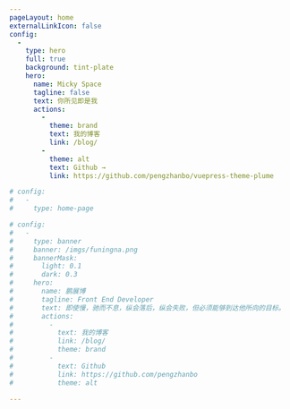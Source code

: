 ```yaml
---
pageLayout: home
externalLinkIcon: false
config:
  -
    type: hero
    full: true
    background: tint-plate
    hero:
      name: Micky Space
      tagline: false
      text: 你所见即是我
      actions:
        -
          theme: brand
          text: 我的博客
          link: /blog/
        -
          theme: alt
          text: Github →
          link: https://github.com/pengzhanbo/vuepress-theme-plume

# config:
#   -
#     type: home-page

# config:
#   -
#     type: banner
#     banner: /imgs/funingna.png
#     bannerMask:
#       light: 0.1
#       dark: 0.3
#     hero:
#       name: 鹏展博
#       tagline: Front End Developer
#       text: 即使慢，驰而不息，纵会落后，纵会失败，但必须能够到达他所向的目标。
#       actions:
#         -
#           text: 我的博客
#           link: /blog/
#           theme: brand
#         -
#           text: Github
#           link: https://github.com/pengzhanbo
#           theme: alt

---
```


